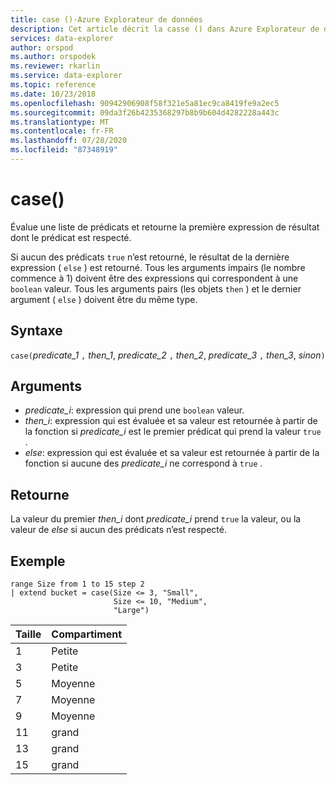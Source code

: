 ```yaml
---
title: case ()-Azure Explorateur de données
description: Cet article décrit la casse () dans Azure Explorateur de données.
services: data-explorer
author: orspod
ms.author: orspodek
ms.reviewer: rkarlin
ms.service: data-explorer
ms.topic: reference
ms.date: 10/23/2018
ms.openlocfilehash: 90942906908f58f321e5a81ec9ca8419fe9a2ec5
ms.sourcegitcommit: 09da3f26b4235368297b8b9b604d4282228a443c
ms.translationtype: MT
ms.contentlocale: fr-FR
ms.lasthandoff: 07/28/2020
ms.locfileid: "87348919"
---
```

# <a name="case"></a>case()

Évalue une liste de prédicats et retourne la première expression de résultat dont le prédicat est respecté.

Si aucun des prédicats `true` n’est retourné, le résultat de la dernière expression ( `else` ) est retourné.
Tous les arguments impairs (le nombre commence à 1) doivent être des expressions qui correspondent à une `boolean` valeur.
Tous les arguments pairs (les objets `then` ) et le dernier argument ( `else` ) doivent être du même type.

## <a name="syntax"></a>Syntaxe

`case(`*predicate_1* `,` *then_1*, *predicate_2* `,` *then_2*, *predicate_3* `,` *then_3*, *sinon*`)`

## <a name="arguments"></a>Arguments

* *predicate_i*: expression qui prend une `boolean` valeur.
* *then_i*: expression qui est évaluée et sa valeur est retournée à partir de la fonction si *predicate_i* est le premier prédicat qui prend la valeur `true` .
* *else*: expression qui est évaluée et sa valeur est retournée à partir de la fonction si aucune des *predicate_i* ne correspond à `true` .

## <a name="returns"></a>Retourne

La valeur du premier *then_i* dont *predicate_i* prend `true` la valeur, ou la valeur de *else* si aucun des prédicats n’est respecté.

## <a name="example"></a>Exemple

<!-- csl: https://help.kusto.windows.net:443/Samples -->
```kusto
range Size from 1 to 15 step 2
| extend bucket = case(Size <= 3, "Small", 
                       Size <= 10, "Medium", 
                       "Large")
```

|Taille|Compartiment|
|---|---|
|1|Petite|
|3|Petite|
|5|Moyenne|
|7|Moyenne|
|9|Moyenne|
|11|grand|
|13|grand|
|15|grand|
